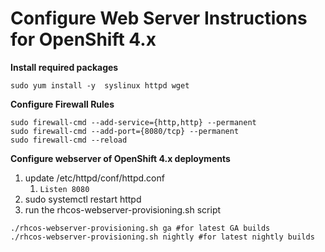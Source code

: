 # Configure Web Server Instructions for OpenShift 4.x

**Install required packages**
```
sudo yum install -y  syslinux httpd wget
```

**Configure Firewall Rules**
```
sudo firewall-cmd --add-service={http,http} --permanent
sudo firewall-cmd --add-port={8080/tcp} --permanent
sudo firewall-cmd --reload
```

**Configure webserver of OpenShift 4.x deployments**
1. update /etc/httpd/conf/httpd.conf
   1. `Listen 8080`
2. sudo systemctl restart httpd
3. run the rhcos-webserver-provisioning.sh  script
```
./rhcos-webserver-provisioning.sh ga #for latest GA builds
./rhcos-webserver-provisioning.sh nightly #for latest nightly builds
```
